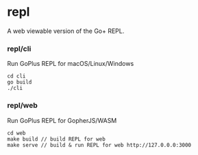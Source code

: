 # repl
A web viewable version of the Go+ REPL.

### repl/cli

Run GoPlus REPL for macOS/Linux/Windows
```
cd cli
go build
./cli
```

### repl/web

Run GoPlus REPL for GopherJS/WASM

```
cd web
make build // build REPL for web
make serve // build & run REPL for web http://127.0.0.0:3000
```